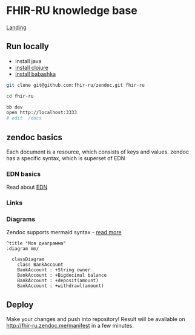 # FHIR-RU knowledge base

[Landing](http://fhir-ru.zendoc.me/manifest)

## Run locally

* install java
* [install clojure](https://clojure.org/guides/getting_started#_clojure_installer_and_cli_tools)
* [install babashka](https://github.com/babashka/babashka#installation)

```bash
git clone git@github.com:fhir-ru/zendoc.git fhir-ru

cd fhir-ru

bb dev
open http://localhost:3333
# edit  /docs

```

## zendoc basics

Each document is a resource, which consists of keys and values.
zendoc has a specific syntax, which is superset of EDN

### EDN basics

Read about [EDN](https://learnxinyminutes.com/docs/edn/)

### Links


### Diagrams

Zendoc supports mermaid syntax - [read more](https://mermaid-js.github.io/mermaid/#/)

```
^title "Моя диаграмма"
:diagram mm/

  classDiagram
    class BankAccount
    BankAccount : +String owner
    BankAccount : +Bigdecimal balance
    BankAccount : +deposit(amount)
    BankAccount : +withdrawl(amount)

```

## Deploy

Make your changes and push into repository!
Result will be available on http://fhir-ru.zendoc.me/manifest in a few minutes.
